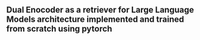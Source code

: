 ## Dual Enocoder as a retriever for Large Language Models architecture implemented and trained from scratch using pytorch 
